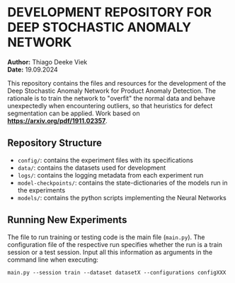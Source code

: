 # DEVELOPMENT REPOSITORY FOR DEEP STOCHASTIC ANOMALY NETWORK

**Author:** Thiago Deeke Viek  
**Date:** 19.09.2024 

This repository contains the files and resources for the development of the Deep Stochastic Anomaly Network for Product Anomaly Detection. The rationale is to train the network to "overfit" the normal data and behave unexpectedly when encountering outliers, so that heuristics for defect segmentation can be applied.
Work based on **https://arxiv.org/pdf/1911.02357**.

## Repository Structure

- `config/`: contains the experiment files with its specifications
- `data/`: contains the datasets used for development
- `logs/`: contains the logging metadata from each experiment run
- `model-checkpoints/`: contains the state-dictionaries of the models run in the experiments
- `models/`: contains the python scripts implementing the Neural Networks

## Running New Experiments

The file to run training or testing code is the main file (`main.py`). The configuration file of the respective run specifies whether the run is a train session or a test session. Input all this information as arguments in the command line when executing:

```
main.py --session train --dataset datasetX --configurations configXXX
```

